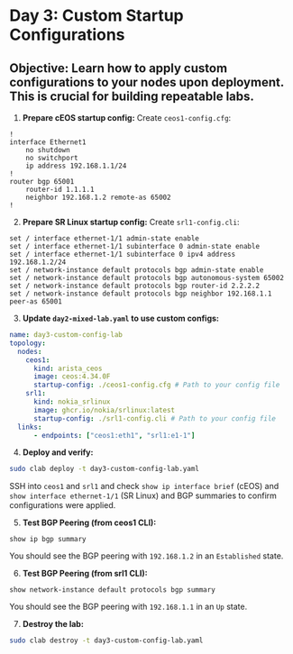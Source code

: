 # Day 3: Custom Startup Configurations

## **Objective:** Learn how to apply custom configurations to your nodes upon deployment. This is crucial for building repeatable labs.

1.  **Prepare cEOS startup config:**
Create `ceos1-config.cfg`:

```
!
interface Ethernet1
    no shutdown
    no switchport
    ip address 192.168.1.1/24
!
router bgp 65001
    router-id 1.1.1.1
    neighbor 192.168.1.2 remote-as 65002
!
```

2.  **Prepare SR Linux startup config:**
Create `srl1-config.cli`:

```
set / interface ethernet-1/1 admin-state enable
set / interface ethernet-1/1 subinterface 0 admin-state enable
set / interface ethernet-1/1 subinterface 0 ipv4 address 192.168.1.2/24
set / network-instance default protocols bgp admin-state enable
set / network-instance default protocols bgp autonomous-system 65002
set / network-instance default protocols bgp router-id 2.2.2.2
set / network-instance default protocols bgp neighbor 192.168.1.1 peer-as 65001
```

3.  **Update `day2-mixed-lab.yaml` to use custom configs:**

```yaml
name: day3-custom-config-lab
topology:
  nodes:
    ceos1:
      kind: arista_ceos
      image: ceos:4.34.0F
      startup-config: ./ceos1-config.cfg # Path to your config file
    srl1:
      kind: nokia_srlinux
      image: ghcr.io/nokia/srlinux:latest
      startup-config: ./srl1-config.cli # Path to your config file
  links:
      - endpoints: ["ceos1:eth1", "srl1:e1-1"]
```

4.  **Deploy and verify:**

```bash
sudo clab deploy -t day3-custom-config-lab.yaml
```

SSH into `ceos1` and `srl1` and check `show ip interface brief` (cEOS) and `show interface ethernet-1/1` (SR Linux) and BGP summaries to confirm configurations were applied.

5.  **Test BGP Peering (from ceos1 CLI):**

```
show ip bgp summary
```

You should see the BGP peering with `192.168.1.2` in an `Established` state.

6.  **Test BGP Peering (from srl1 CLI):**

```
show network-instance default protocols bgp summary
```

You should see the BGP peering with `192.168.1.1` in an `Up` state.

7.  **Destroy the lab:**

```bash
sudo clab destroy -t day3-custom-config-lab.yaml
```

